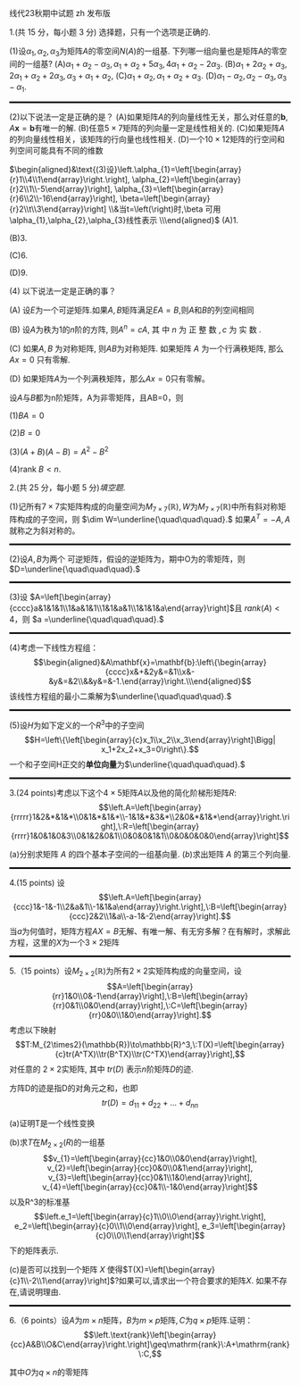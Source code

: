 线代23秋期中试题 zh 发布版

1.(共 15 分，每小题 3 分) 选择题，只有一个选项是正确的.

(1)设$\alpha_1,\alpha_2,\alpha_3$为矩阵$A$的零空间$N(A)$的一组基. 下列哪一组向量也是矩阵A的零空间的一组基?
(A)$\alpha_{1}+\alpha_{2}-\alpha_{3}, \alpha_{1}+\alpha_{2}+5\alpha_{3}, 4\alpha_{1}+\alpha_{2}-2\alpha_{3}$.
(B)$\alpha_{1}+2\alpha_{2}+\alpha_{3}, 2\alpha_{1}+\alpha_{2}+2\alpha_{3}, \alpha_{3}+\alpha_{1}+\alpha_{2}$,
(C)$\alpha_{1}+\alpha_{2}, \alpha_{1}+\alpha_{2}+\alpha_{3}$.
(D)$\alpha_{1}-\alpha_{2}, \alpha_{2}-\alpha_{3}, \alpha_{3}-\alpha_{1}$.

<hr style="border: 1px solid black;">

(2)以下说法一定是正确的是？
(A)如果矩阵$A$的列向量线性无关，那么对任意的$\mathbf{b},A\mathbf{x}=\mathbf{b}$有唯一的解.
(B)任意$5\times7$矩阵的列向量一定是线性相关的.
(C)如果矩阵$A$ 的列向量线性相关，该矩阵的行向量也线性相关.
(D)一个$10\times12$矩阵的行空间和列空间可能具有不同的维数

$\begin{aligned}&\text{(3)设}\left.\alpha_{1}=\left[\begin{array}{r}1\\4\\1\end{array}\right.\right], \alpha_{2}=\left[\begin{array}{r}2\\1\\-5\end{array}\right], \alpha_{3}=\left[\begin{array}{r}6\\2\\-16\end{array}\right], \beta=\left[\begin{array}{r}2\\t\\3\end{array}\right] \\&当t=\left(\right)时,\beta 可用\alpha_{1},\alpha_{2},\alpha_{3}线性表示 \\\end{aligned}$
(A)1.

(B)3.

(C)6.

(D)9.

(4) 以下说法一定是正确的事？

(A) 设$E$为一个可逆矩阵.如果$A,B$矩阵满足$EA=B$,则$A$和$B$的列空间相同

(B) 设$A$为秩为1的$n$阶的方阵, 则$A^{n}= cA$, 其 中  $n$ 为 正 整 数 $, c$ 为 实 数 .

(C) 如果$A, B$ 为对称矩阵, 则$AB$为对称矩阵. 如果矩阵 $A$ 为一个行满秩矩阵, 那么 $Ax= 0$ 只有零解.

(D) 如果矩阵$A$为一个列满秩矩阵，那么$Ax=0$只有零解。

设$A$与$B$都为n阶矩阵，A为非零矩阵，且AB=0，则

(1)$BA=0$

(2)$B=0$

(3)$(A+B)(A-B)=A^2-B^2$

(4)$\text{rank } B<n$.

2.$\left(\text{共 25 分，每小题 5 分}\right)填空题.$

(1)记所有$7\times7$实矩阵构成的向量空间为$M_{7\times7}(\mathbb{R}),W$为$M_{7\times7}(\mathbb{R})$中所有斜对称矩阵构成的子空间，则 $\dim W=\underline{\quad\quad\quad}.$
$\text{如果}A^T=-A,A\text{就称之为斜对称的。}$

<hr style="border: 1px solid black;">

(2)设$A,B$为两个 可逆矩阵，假设的逆矩阵为，期中O为的零矩阵，则$D=\underline{\quad\quad\quad}.$

<hr style="border: 1px solid black;">

(3)设 $A=\left[\begin{array}{cccc}a&1&1&1\\1&a&1&1\\1&1&a&1\\1&1&1&a\end{array}\right]$且 $rank(A)<4$，则 $a =\underline{\quad\quad\quad}.$ 

<hr style="border: 1px solid black;">

(4)考虑一下线性方程组：
$$\begin{aligned}&A\mathbf{x}=\mathbf{b}:\left\{\begin{array}{cccc}x&+&2y&=&1\\x&-&y&=&2\\&&y&=&-1.\end{array}\right.\\\end{aligned}$$
该线性方程组的最小二乘解为$\underline{\quad\quad\quad}.$

<hr style="border: 1px solid black;">

(5)设$H$为如下定义的一个$R^3$中的子空间
$$H=\left\{\left[\begin{array}{c}x_1\\x_2\\x_3\end{array}\right]\Bigg| x_1+2x_2+x_3=0\right\}.$$
一个和子空间H正交的**单位向量**为$\underline{\quad\quad\quad}.$

<hr style="border: 1px solid black;">

3.(24 points)考虑以下这个$4 \times5$矩阵$A$以及他的简化阶梯形矩阵$R$:
$$\left.A=\left[\begin{array}{rrrrr}1&2&*&1&*\\0&1&*&1&*\\-1&1&*&3&*\\2&0&*&1&*\end{array}\right.\right],\:R=\left[\begin{array}{rrrr}1&0&1&0&3\\0&1&2&0&1\\0&0&0&1&1\\0&0&0&0&0\end{array}\right]$$

$\left(\mathrm{a}\right)$分别求矩阵 $A$ 的四个基本子空间的一组基向量.
$\left(b\right)$求出矩阵 $A$ 的第三个列向量.

<hr style="border: 1px solid black;">

4.(15 points) 设
$$\left.A=\left[\begin{array}{ccc}1&-1&-1\\2&a&1\\-1&1&a\end{array}\right.\right],\:B=\left[\begin{array}{ccc}2&2\\1&a\\-a-1&-2\end{array}\right].$$
当$a$为何值时，矩阵方程$AX=B$无解、有唯一解、有无穷多解？在有解时，求解此方程，这里的$X$为一个$3\times2$矩阵

<hr style="border: 1px solid black;">

5.（15 points）设$M_{2\times2}\left(\mathbb{R}\right)$为所有$2\times2$实矩阵构成的向量空间，设
$$A=\left[\begin{array}{rr}1&0\\0&-1\end{array}\right],\:B=\left[\begin{array}{rr}0&1\\0&0\end{array}\right],\:C=\left[\begin{array}{rr}0&0\\1&0\end{array}\right].$$
考虑以下映射
$$T:M_{2\times2}(\mathbb{R})\to\mathbb{R}^3,\:T(X)=\left[\begin{array}{c}tr(A^TX)\\tr(B^TX)\\tr(C^TX)\end{array}\right],$$
对任意的 $2\times2$实矩阵, 其中 $tr(D)$ 表示$n$阶矩阵$D$的迹.

$\text{方阵D的迹是指D的对角元之和，也即}$
$$tr(D)=d_{11}+d_{22}+\dots  +d_{nn}$$

(a)证明T是一个线性变换

(b)求$T$在$M_{2\times 2}(R)$的一组基
$$v_{1}=\left[\begin{array}{cc}1&0\\0&0\end{array}\right], v_{2}=\left[\begin{array}{cc}0&0\\0&1\end{array}\right], v_{3}=\left[\begin{array}{cc}0&1\\1&0\end{array}\right], v_{4}=\left[\begin{array}{cc}0&1\\-1&0\end{array}\right]$$
以及R^3的标准基
$$\left.e_1=\left[\begin{array}{c}1\\0\\0\end{array}\right.\right], e_2=\left[\begin{array}{c}0\\1\\0\end{array}\right], e_3=\left[\begin{array}{c}0\\0\\1\end{array}\right]$$
下的矩阵表示.

(c)是否可以找到一个矩阵 $X$ 使得$T(X)=\left[\begin{array}{c}1\\-2\\1\end{array}\right]$?如果可以,请求出一个符合要求的矩阵$X$. 如果不存在,请说明理由.

<hr style="border: 1px solid black;">

6.（6 points）设$A$为$m\times n$矩阵，$B$为$m\times p$矩阵$,C$为$q\times p$矩阵.证明：
$$\left.\text{rank}\left[\begin{array}{cc}A&B\\O&C\end{array}\right.\right]\geq\mathrm{rank}\:A+\mathrm{rank}\:C,$$

其中$O$为$q\times n$的零矩阵
